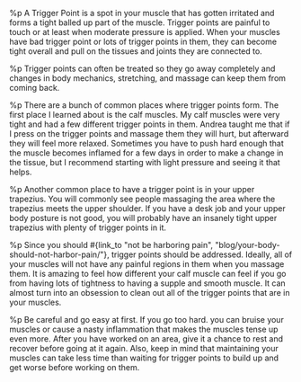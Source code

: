 %p
  A Trigger Point is a spot in your muscle that has gotten irritated
  and forms a tight balled up part of the muscle. Trigger points are
  painful to touch or at least when moderate pressure is applied. When
  your muscles have bad trigger point or lots of trigger points in
  them, they can become tight overall and pull on the tissues and
  joints they are connected to.

%p
  Trigger points can often be treated so they go away completely and
  changes in body mechanics, stretching, and massage can keep them from
  coming back.

%p
  There are a bunch of common places where trigger points form. The
  first place I learned about is the calf muscles. My calf muscles were
  very tight and had a few different trigger points in them. Andrea
  taught me that if I press on the trigger points and massage them they
  will hurt, but afterward they will feel more relaxed. Sometimes you
  have to push hard enough that the muscle becomes inflamed for a few
  days in order to make a change in the tissue, but I recommend starting
  with light pressure and seeing it that helps.

%p
  Another common place to have a trigger point is in your upper
  trapezius. You will commonly see people massaging the area where the
  trapezius meets the upper shoulder. If you have a desk job and your
  upper body posture is not good, you will probably have an insanely
  tight upper trapezius with plenty of trigger points in it.

%p
  Since you should #{link_to "not be harboring pain", "blog/your-body-should-not-harbor-pain/"},
  trigger points should be addressed. Ideally, all of your muscles
  will not have any painful regions in them when you massage them. It
  is amazing to feel how different your calf muscle can feel if you go
  from having lots of tightness to having a supple and smooth
  muscle. It can almost turn into an obsession to clean out all of the
  trigger points that are in your muscles.

%p
  Be careful and go easy at first. If you go too hard. you can bruise
  your muscles or cause a nasty inflammation that makes the muscles
  tense up even more. After you have worked on an area, give it a
  chance to rest and recover before going at it again. Also, keep in
  mind that maintaining your muscles can take less time than waiting
  for trigger points to build up and get worse before working on them.
